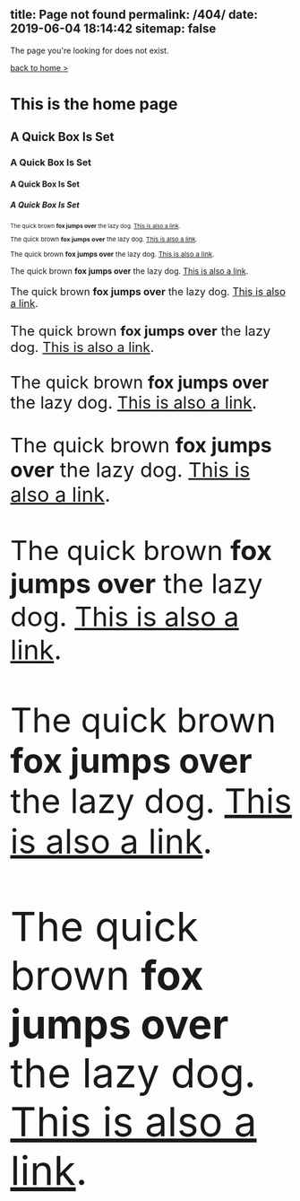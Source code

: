title: Page not found
permalink: /404/
date: 2019-06-04 18:14:42
sitemap: false 
---
The page you're looking for does not exist.


<a href="../">back to home ></a>

<h1>This is the home page</h1>
<h2>A Quick Box Is Set</h2>
<h3>A Quick Box Is Set</h3>
<h4>A Quick Box Is Set</h4>
<h5>A Quick Box Is Set</h5>

<p style="font-size: 10px;">The quick brown <b>fox jumps over</b> the lazy dog. <a href="#">This is also a link</a>.</p>
<p style="font-size: 11px;">The quick brown <b>fox jumps over</b> the lazy dog. <a href="#">This is also a link</a>.</p>
<p style="font-size: 12px;">The quick brown <b>fox jumps over</b> the lazy dog. <a href="#">This is also a link</a>.</p>
<p style="font-size: 14px;">The quick brown <b>fox jumps over</b> the lazy dog. <a href="#">This is also a link</a>.</p>
<p style="font-size: 18px;">The quick brown <b>fox jumps over</b> the lazy dog. <a href="#">This is also a link</a>.</p>
<p style="font-size: 24px;">The quick brown <b>fox jumps over</b> the lazy dog. <a href="#">This is also a link</a>.</p>
<p style="font-size: 30px;">The quick brown <b>fox jumps over</b> the lazy dog. <a href="#">This is also a link</a>.</p>
<p style="font-size: 36px;">The quick brown <b>fox jumps over</b> the lazy dog. <a href="#">This is also a link</a>.</p>
<p style="font-size: 48px;">The quick brown <b>fox jumps over</b> the lazy dog. <a href="#">This is also a link</a>.</p>
<p style="font-size: 60px;">The quick brown <b>fox jumps over</b> the lazy dog. <a href="#">This is also a link</a>.</p>
<p style="font-size: 72px;">The quick brown <b>fox jumps over</b> the lazy dog. <a href="#">This is also a link</a>.</p>
